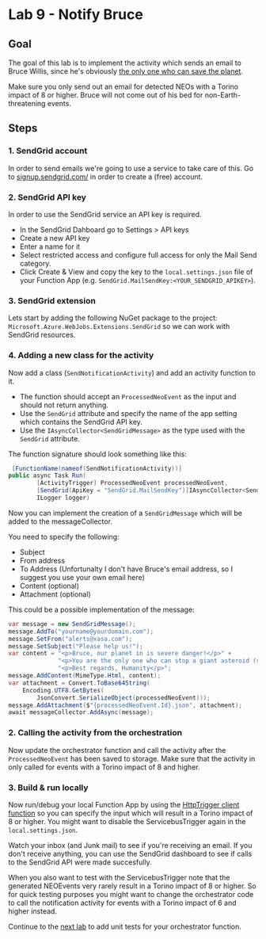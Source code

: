 # Lab 9 -  Notify Bruce

## Goal

The goal of this lab is to implement the activity which sends an email to Bruce Willis, since he's obviously [the only one who can save the planet](https://en.wikipedia.org/wiki/Armageddon_(1998_film)). 

Make sure you only send out an email for detected NEOs with a Torino impact of 8 or higher. Bruce will not come out of his bed for non-Earth-threatening events.

## Steps

### 1. SendGrid account

In order to send emails we're going to use a service to take care of this. Go to  [signup.sendgrid.com/](https://signup.sendgrid.com/) in order to create a (free) account.

### 2. SendGrid API key

In order to use the SendGrid service an API key is required.

- In the SendGrid Dahboard go to Settings > API keys
- Create a new API key
- Enter a name for it
- Select restricted access and configure full access for only the Mail Send category.
- Click Create & View and copy the key to the `local.settings.json` file of your Function App (e.g. `SendGrid.MailSendKey:<YOUR_SENDGRID_APIKEY>`).

### 3. SendGrid extension

Lets start by adding the following NuGet package to the project: `Microsoft.Azure.WebJobs.Extensions.SendGrid` so we can work with SendGrid resources.

### 4. Adding a new class for the activity

Now add a class (`SendNotificationActivity`) and add an activity function to it. 

- The function should accept an `ProcessedNeoEvent` as the input and should not return anything. 
- Use the `SendGrid` attribute and specify the name of the app setting which contains the SendGrid API key. 
- Use the `IAsyncCollector<SendGridMessage>` as the type used with the `SendGrid` attribute.

The function signature should look something like this:

```csharp
 [FunctionName(nameof(SendNotificationActivity))]
public async Task Run(
        [ActivityTrigger] ProcessedNeoEvent processedNeoEvent,
        [SendGrid(ApiKey = "SendGrid.MailSendKey")]IAsyncCollector<SendGridMessage> messageCollector,
        ILogger logger)
```
Now you can implement the creation of a `SendGridMessage` which will be added to the messageCollector.

You need to specify the following:
- Subject
- From address
- To Address (Unfortunalty I don't have Bruce's email address, so I suggest you use your own email here)
- Content (optional)
- Attachment (optional)

This could be a possible implementation of the message:

```csharp
var message = new SendGridMessage();
message.AddTo("yourname@yourdomain.com");
message.SetFrom("alerts@xasa.com");
message.SetSubject("Please help us!");
var content = "<p>Bruce, our planet in is severe danger!</p>" +
              "<p>You are the only one who can stop a giant asteroid (see attachment). Please nuke it now!</p>" +
              "<p>Best regards, Humanity</p>";
message.AddContent(MimeType.Html, content);
var attachment = Convert.ToBase64String(
    Encoding.UTF8.GetBytes(
        JsonConvert.SerializeObject(processedNeoEvent)));
message.AddAttachment($"{processedNeoEvent.Id}.json", attachment);
await messageCollector.AddAsync(message);
```

### 2. Calling the activity from the orchestration

Now update the orchestrator function and call the activity after the `ProcessedNeoEvent` has been saved to storage. Make sure that the activity in only called for events with a Torino impact of 8 and higher.

### 3. Build & run locally

Now run/debug your local Function App by using the [HttpTrigger client function](../http/start_orchestration.http) so you can specify the input which will result in a Torino impact of 8 or higher. You might want to disable the ServicebusTrigger again in the `local.settings.json`.

Watch your inbox (and Junk mail) to see if you're receiving an email. If you don't receive anything, you can use the SendGrid dashboard to see if calls to the SendGrid API were made succesfully.

When you also want to test with the ServicebusTrigger note that the generated NEOEvents very rarely result in a Torino impact of 8 or higher. So for quick testing purposes you might want to change the orchestrator code to call the notification activity for events with a Torino impact of 6 and higher instead.

Continue to the [next lab](10_unit_testing.md) to add unit tests for your orchestrator function.
